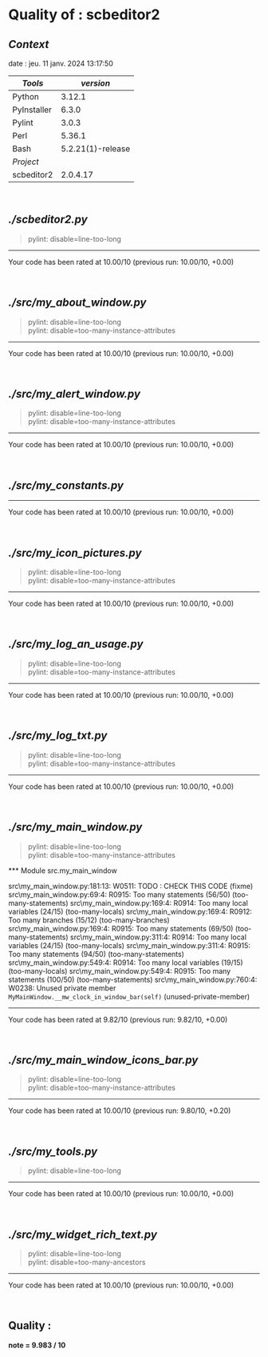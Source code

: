 # **Quality of :** **scbeditor2**

## *Context*

date :  jeu. 11 janv. 2024 13:17:50

| *Tools* | *version* |
| -------------- | -------------------------------- |
| Python | 3.12.1 |
| PyInstaller | 6.3.0 |
| Pylint | 3.0.3 |
| Perl | 5.36.1 |
| Bash | 5.2.21(1)-release |
| *Project* |  |
| scbeditor2 | 2.0.4.17 |

&nbsp;

## *./scbeditor2.py*

> pylint: disable=line-too-long
  
--------------------------------------------------------------------
Your code has been rated at 10.00/10 (previous run: 10.00/10, +0.00)

&nbsp;

## *./src/my_about_window.py*

> pylint: disable=line-too-long  
> pylint: disable=too-many-instance-attributes  
  
--------------------------------------------------------------------
Your code has been rated at 10.00/10 (previous run: 10.00/10, +0.00)

&nbsp;

## *./src/my_alert_window.py*

> pylint: disable=line-too-long  
> pylint: disable=too-many-instance-attributes  
  
--------------------------------------------------------------------
Your code has been rated at 10.00/10 (previous run: 10.00/10, +0.00)

&nbsp;

## *./src/my_constants.py*

--------------------------------------------------------------------
Your code has been rated at 10.00/10 (previous run: 10.00/10, +0.00)

&nbsp;

## *./src/my_icon_pictures.py*

> pylint: disable=line-too-long  
> pylint: disable=too-many-instance-attributes  
  
--------------------------------------------------------------------
Your code has been rated at 10.00/10 (previous run: 10.00/10, +0.00)

&nbsp;

## *./src/my_log_an_usage.py*

> pylint: disable=line-too-long  
> pylint: disable=too-many-instance-attributes  
  
--------------------------------------------------------------------
Your code has been rated at 10.00/10 (previous run: 10.00/10, +0.00)

&nbsp;

## *./src/my_log_txt.py*

> pylint: disable=line-too-long  
> pylint: disable=too-many-instance-attributes  
  
--------------------------------------------------------------------
Your code has been rated at 10.00/10 (previous run: 10.00/10, +0.00)

&nbsp;

## *./src/my_main_window.py*

> pylint: disable=line-too-long  
> pylint: disable=too-many-instance-attributes  
  
*** Module src.my_main_window  

src\my_main_window.py:181:13: W0511: TODO : CHECK THIS CODE (fixme)
src\my_main_window.py:69:4: R0915: Too many statements (56/50) (too-many-statements)
src\my_main_window.py:169:4: R0914: Too many local variables (24/15) (too-many-locals)
src\my_main_window.py:169:4: R0912: Too many branches (15/12) (too-many-branches)
src\my_main_window.py:169:4: R0915: Too many statements (69/50) (too-many-statements)
src\my_main_window.py:311:4: R0914: Too many local variables (24/15) (too-many-locals)
src\my_main_window.py:311:4: R0915: Too many statements (94/50) (too-many-statements)
src\my_main_window.py:549:4: R0914: Too many local variables (19/15) (too-many-locals)
src\my_main_window.py:549:4: R0915: Too many statements (100/50) (too-many-statements)
src\my_main_window.py:760:4: W0238: Unused private member `MyMainWindow.__mw_clock_in_window_bar(self)` (unused-private-member)

------------------------------------------------------------------
Your code has been rated at 9.82/10 (previous run: 9.82/10, +0.00)

&nbsp;

## *./src/my_main_window_icons_bar.py*

> pylint: disable=line-too-long  
> pylint: disable=too-many-instance-attributes  
  
-------------------------------------------------------------------
Your code has been rated at 10.00/10 (previous run: 9.80/10, +0.20)

&nbsp;

## *./src/my_tools.py*

> pylint: disable=line-too-long
  
--------------------------------------------------------------------
Your code has been rated at 10.00/10 (previous run: 10.00/10, +0.00)

&nbsp;

## *./src/my_widget_rich_text.py*

> pylint: disable=line-too-long  
> pylint: disable=too-many-ancestors  
  
--------------------------------------------------------------------
Your code has been rated at 10.00/10 (previous run: 10.00/10, +0.00)

&nbsp;

## **Quality** :
**note = 9.983 / 10**

